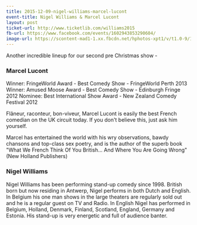 ```yaml
---
title: 2015-12-09-nigel-williams-marcel-lucont
event-title: Nigel Williams & Marcel Lucont
layout: post
ticket-url: http://www.ticketlib.com/williams2015
fb-url: https://www.facebook.com/events/1602943853290604/
image-url: https://scontent-mad1-1.xx.fbcdn.net/hphotos-xpt1/v/t1.0-9/11889569_965046683558391_6067481099490208679_n.jpg?oh=3215b7ef02c9c98c1733aafbda09e4ca&oe=5671AC17
---
```


Another incredible lineup for our second pre Christmas show -

### Marcel Lucont
Winner: FringeWorld Award - Best Comedy Show - FringeWorld Perth 2013
Winner: Amused Moose Award - Best Comedy Show - Edinburgh Fringe 2012
Nominee: Best International Show Award - New Zealand Comedy Festival 2012

Flâneur, raconteur, bon-viveur, Marcel Lucont is easily the best French comedian on the UK circuit today. If you don't believe this, just ask him yourself.

Marcel has entertained the world with his wry observations, bawdy chansons and top-class sex poetry, and is the author of the superb book "What We French Think Of You British... And Where You Are Going Wrong" (New Holland Publishers)

### Nigel Williams
Nigel Williams has been performing stand-up comedy since 1998. British born but now residing in Antwerp, Nigel performs in both Dutch and English. In Belgium his one man shows in the large theaters are regularly sold out and he is a regular guest on TV and Radio. In English Nigel has performed in Belgium, Holland, Denmark, Finland, Scotland, England, Germany and Estonia. His stand-up is very energetic and full of audience banter.